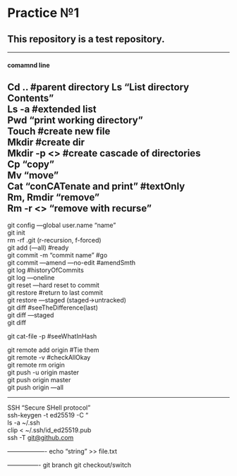 # Practice №1  
## This repository is a test repository.  
---
#### **comamnd line**  
Cd .. #parent directory 
Ls  “List directory Contents”  
Ls -a #extended list   
Pwd  “print working directory”  
Touch #create new file  
Mkdir <directory> #create dir  
Mkdir -p <> #create cascade of directories  
Cp <what><what>  <where> “copy”  
Mv <what><what> <where> “move”  
Cat “conCATenate and print” #textOnly  
Rm, Rmdir “remove”  
Rm -r <> “remove with recurse”  
---
git config —global user.name “name”  
git init   
rm -rf  .git (r-recursion, f-forced)   
git add (—all) #ready  
git commit  -m “commit name”  #go  
git commit —amend —no-edit #amendSmth  
git log #historyOfCommits  
git log —oneline  
git reset —hard <hash> reset to commit  
git restore <file> #return to last commit  
git restore —staged <file> (staged->untracked)  
git diff #seeTheDifference(last)  
git diff —staged  
git diff <hash> <hash>  

git cat-file -p #seeWhatInHash  


git remote add origin <ssh address> #Tie them  
git remote -v #checkAllOkay  
git remote rm origin  
git push -u origin master  
git push origin master   
git push origin —all  

---

SSH “Secure SHell protocol”  
ssh-keygen -t ed25519 -C “<email>  
ls -a ~/.ssh  
clip < ~/.ssh/id_ed25519.pub  
ssh -T git@github.com  
 
——————-
echo “string” >> file.txt  

—————-
git branch
git checkout/switch <branch>

